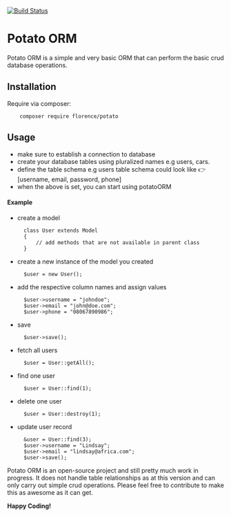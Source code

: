 [![Build Status](https://travis-ci.org/andela-fokosun/Checkpoint2.svg?branch=master)](https://travis-ci.org/andela-fokosun/Checkpoint2)

# Potato ORM
Potato ORM is a simple and very basic ORM that can perform the basic crud database operations.

## Installation

Require via composer:

```
    composer require florence/potato
```

## Usage

- make sure to establish a connection to  database
- create your database tables using pluralized names e.g users, cars.
- define the table schema e.g users table schema could look like 
:point_right: [username, email, password, phone]
- when the above is set, you can start using potatoORM

#### Example
- create a model

        class User extends Model
        {
            // add methods that are not available in parent class
        }
        
- create a new instance of the model you created

        $user = new User();
        
- add the respective column names and assign values

        $user->username = "johndoe";
        $user->email = "john@doe.com";
        $user->phone = "08067890986";
        
- save

        $user->save();

- fetch all users

        $user = User::getAll();

- find one user

        $user = User::find(1);

- delete one user

        $user = User::destroy(1);

- update user record

        &user = User::find(3);
        $user->username = "Lindsay";
        $user->email = "lindsay@africa.com";
        $user->save();     
        

Potato ORM is an open-source project and still pretty much work in 
progress. It does not handle table relationships as at this version 
and can only carry out simple crud operations. Please feel free to 
contribute to make this as awesome as it can get.

**Happy Coding!**
